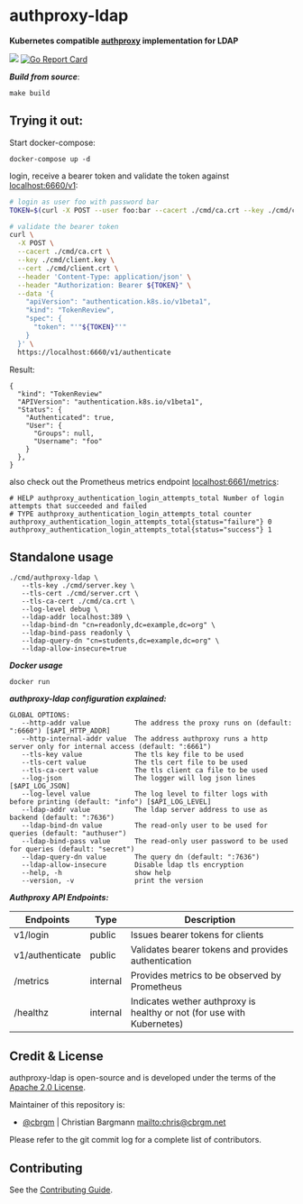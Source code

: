 # authproxy-ldap

**Kubernetes compatible [authproxy](https://github.com/cbrgm/authproxy) implementation for LDAP**

[![](https://img.shields.io/badge/license-Apache--2.0-blue.svg)](https://github.com/cbrgm/authproxy/blob/master/LICENSE)
[![Go Report Card](https://goreportcard.com/badge/github.com/cbrgm/authproxy)](https://goreportcard.com/report/github.com/cbrgm/authproxy)


***Build from source***:

```
make build
```


## Trying it out:

Start docker-compose:

```
docker-compose up -d 
```

login, receive a bearer token and validate the token against [localhost:6660/v1](https://localhost:6661/v1):

```bash
# login as user foo with password bar
TOKEN=$(curl -X POST --user foo:bar --cacert ./cmd/ca.crt --key ./cmd/client.key --cert ./cmd/client.crt  https://localhost:6660/v1/login | jq -r '.Spec.Token')

# validate the bearer token
curl \
  -X POST \
  --cacert ./cmd/ca.crt \
  --key ./cmd/client.key \
  --cert ./cmd/client.crt \
  --header 'Content-Type: application/json' \
  --header "Authorization: Bearer ${TOKEN}" \
  --data '{
    "apiVersion": "authentication.k8s.io/v1beta1",
    "kind": "TokenReview",
    "spec": {
      "token": "'"${TOKEN}"'"
    }
  }' \
  https://localhost:6660/v1/authenticate

```
Result:

```
{
  "kind": "TokenReview"
  "APIVersion": "authentication.k8s.io/v1beta1",
  "Status": {
    "Authenticated": true,
    "User": {
      "Groups": null,
      "Username": "foo"
    }
  },
}

```

also check out the Prometheus metrics endpoint [localhost:6661/metrics](localhost:6661/metrics):

```
# HELP authproxy_authentication_login_attempts_total Number of login attempts that succeeded and failed
# TYPE authproxy_authentication_login_attempts_total counter
authproxy_authentication_login_attempts_total{status="failure"} 0
authproxy_authentication_login_attempts_total{status="success"} 1
```

## Standalone usage


```
./cmd/authproxy-ldap \
   --tls-key ./cmd/server.key \
   --tls-cert ./cmd/server.crt \
   --tls-ca-cert ./cmd/ca.crt \
   --log-level debug \
   --ldap-addr localhost:389 \
   --ldap-bind-dn "cn=readonly,dc=example,dc=org" \
   --ldap-bind-pass readonly \
   --ldap-query-dn "cn=students,dc=example,dc=org" \
   --ldap-allow-insecure=true
```

***Docker usage***

```
docker run

```

***authproxy-ldap configuration explained:***

```
GLOBAL OPTIONS:
   --http-addr value           The address the proxy runs on (default: ":6660") [$API_HTTP_ADDR]
   --http-internal-addr value  The address authproxy runs a http server only for internal access (default: ":6661")
   --tls-key value             The tls key file to be used
   --tls-cert value            The tls cert file to be used
   --tls-ca-cert value         The tls client ca file to be used
   --log-json                  The logger will log json lines [$API_LOG_JSON]
   --log-level value           The log level to filter logs with before printing (default: "info") [$API_LOG_LEVEL]
   --ldap-addr value           The ldap server address to use as backend (default: ":7636")
   --ldap-bind-dn value        The read-only user to be used for queries (default: "authuser")
   --ldap-bind-pass value      The read-only user password to be used for queries (default: "secret")
   --ldap-query-dn value       The query dn (default: ":7636")
   --ldap-allow-insecure       Disable ldap tls encryption
   --help, -h                  show help
   --version, -v               print the version
```
***Authproxy API Endpoints:***

| Endpoints       | Type     | Description                                                            |
|-----------------|----------|------------------------------------------------------------------------|
| v1/login        | public   | Issues bearer tokens for clients                                       |
| v1/authenticate | public   | Validates bearer tokens and provides authentication                    |
| /metrics        | internal | Provides metrics to be observed by Prometheus                          |
| /healthz         | internal | Indicates wether authproxy is healthy or not (for use with Kubernetes) |


## Credit & License

authproxy-ldap is open-source and is developed under the terms of the [Apache 2.0 License](https://github.com/cbrgm/authproxy/blob/master/LICENSE).

Maintainer of this repository is:

-   [@cbrgm](https://github.com/cbrgm) | Christian Bargmann <mailto:chris@cbrgm.net>

Please refer to the git commit log for a complete list of contributors.

## Contributing

See the [Contributing Guide](https://github.com/cbrgm/authproxy/blob/master/CONTRIBUTING.md).